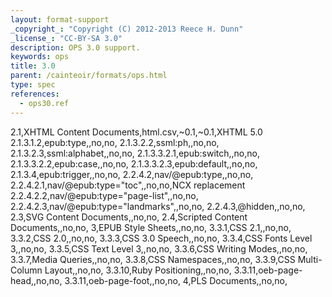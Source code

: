 ```yaml
---
layout: format-support
_copyright_: "Copyright (C) 2012-2013 Reece H. Dunn"
_license_: "CC-BY-SA 3.0"
description: OPS 3.0 support.
keywords: ops
title: 3.0
parent: /cainteoir/formats/ops.html
type: spec
references:
  - ops30.ref
---
```


2.1,XHTML Content Documents,html.csv,~0.1,~0.1,XHTML 5.0
2.1.3.1.2,epub:type,,no,no,
2.1.3.2.2,ssml:ph,,no,no,
2.1.3.2.3,ssml:alphabet,,no,no,
2.1.3.3.2.1,epub:switch,,no,no,
2.1.3.3.2.2,epub:case,,no,no,
2.1.3.3.2.3,epub:default,,no,no,
2.1.3.4,epub:trigger,,no,no,
2.2.4.2,nav/@epub:type,,no,no,
2.2.4.2.1,nav/@epub:type="toc",,no,no,NCX replacement
2.2.4.2.2,nav/@epub:type="page-list",,no,no,
2.2.4.2.3,nav/@epub:type="landmarks",,no,no,
2.2.4.3,@hidden,,no,no,
2.3,SVG Content Documents,,no,no,
2.4,Scripted Content Documents,,no,no,
3,EPUB Style Sheets,,no,no,
3.3.1,CSS 2.1,,no,no,
3.3.2,CSS 2.0,,no,no,
3.3.3,CSS 3.0 Speech,,no,no,
3.3.4,CSS Fonts Level 3,,no,no,
3.3.5,CSS Text Level 3,,no,no,
3.3.6,CSS Writing Modes,,no,no,
3.3.7,Media Queries,,no,no,
3.3.8,CSS Namespaces,,no,no,
3.3.9,CSS Multi-Column Layout,,no,no,
3.3.10,Ruby Positioning,,no,no,
3.3.11,oeb-page-head,,no,no,
3.3.11,oeb-page-foot,,no,no,
4,PLS Documents,,no,no,
